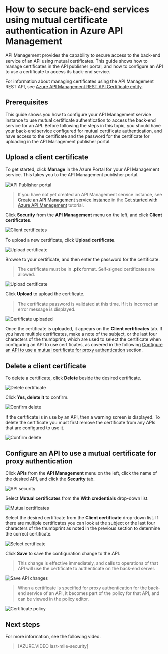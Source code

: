 <properties 
	pageTitle="How to secure back-end services using mutual certificate authentication in Azure API Management" 
	description="Learn how to secure back-end services using mutual certificate authentication in Azure API Management." 
	services="api-management" 
	documentationCenter="" 
	authors="steved0x" 
	manager="dwrede" 
	editor=""/>

<tags 
	ms.service="api-management" 
	ms.workload="mobile" 
	ms.tgt_pltfrm="na" 
	ms.devlang="na" 
	ms.topic="article" 
	ms.date="09/15/2015" 
	ms.author="sdanie"/>

# How to secure back-end services using mutual certificate authentication in Azure API Management

API Management provides the capability to secure access to the back-end service of an API using mutual certificates. This guide shows how to manage certificates in the API publisher portal, and how to configure an API to use a certificate to access its back-end service.

For information about managing certificates using the API Management REST API, see [Azure API Management REST API Certificate entity][].

## <a name="prerequisites"> </a>Prerequisites

This guide shows you how to configure your API Management service instance to use mutual certificate authentication to access the back-end service for an API. Before following the steps in this topic, you should have your back-end service configured for mutual certificate authentication, and have access to the certificate and the password for the certificate for uploading in the API Management publisher portal.

## <a name="step1"> </a>Upload a client certificate

To get started, click **Manage** in the Azure Portal for your API Management service. This takes you to the API Management publisher portal.

![API Publisher portal][api-management-management-console]

>If you have not yet created an API Management service instance, see [Create an API Management service instance][] in the [Get started with Azure API Management][] tutorial.

Click **Security** from the **API Management** menu on the left, and click **Client certificates**.

![Client certificates][api-management-security-client-certificates]

To upload a new certificate, click **Upload certificate**.

![Upload certificate][api-management-upload-certificate]

Browse to your certificate, and then enter the password for the certificate.

>The certificate must be in **.pfx** format. Self-signed certificates are allowed.

![Upload certificate][api-management-upload-certificate-form]

Click **Upload** to upload the certificate.

>The certificate password is validated at this time. If it is incorrect an error message is displayed.

![Certificate uploaded][api-management-certificate-uploaded]

Once the certificate is uploaded, it appears on the **Client certificates** tab. If you have multiple certificates, make a note of the subject, or the last four characters of the thumbprint, which are used to select the certificate when configuring an API to use certificates, as covered in the following [Configure an API to use a mutual certificate for proxy authentication][] section.

## <a name="step1a"> </a>Delete a client certificate

To delete a certificate, click **Delete** beside the desired certificate.

![Delete certificate][api-management-certificate-delete]

Click **Yes, delete it** to confirm.

![Confirm delete][api-management-confirm-delete]

If the certificate is in use by an API, then a warning screen is displayed. To delete the certificate you must first remove the certificate from any APIs that are configured to use it.

![Confirm delete][api-management-confirm-delete-policy]

## <a name="step2"> </a>Configure an API to use a mutual certificate for proxy authentication

Click **APIs** from the **API Management** menu on the left, click the name of the desired API, and click the **Security** tab.

![API security][api-management-api-security]

Select **Mutual certificates** from the **With credentials** drop-down list.

![Mutual certificates][api-management-mutual-certificates]

Select the desired certificate from the **Client certificate** drop-down list. If there are multiple certificates you can look at the subject or the last four characters of the thumbprint as noted in the previous section to determine the correct certificate.

![Select certificate][api-management-select-certificate]

Click **Save** to save the configuration change to the API.

>This change is effective immediately, and calls to operations of that API will use the certificate to authenticate on the back-end server.

![Save API changes][api-management-save-api]

>When a certificate is specified for proxy authentication for the back-end service of an API, it becomes part of the policy for that API, and can be viewed in the policy editor.

![Certificate policy][api-management-certificate-policy]

## Next steps

For more information, see the following video.

> [AZURE.VIDEO last-mile-security]

[api-management-management-console]: ./media/api-management-howto-mutual-certificates/api-management-management-console.png
[api-management-security-client-certificates]: ./media/api-management-howto-mutual-certificates/api-management-security-client-certificates.png
[api-management-upload-certificate]: ./media/api-management-howto-mutual-certificates/api-management-upload-certificate.png
[api-management-upload-certificate-form]: ./media/api-management-howto-mutual-certificates/api-management-upload-certificate-form.png
[api-management-certificate-uploaded]: ./media/api-management-howto-mutual-certificates/api-management-certificate-uploaded.png
[api-management-api-security]: ./media/api-management-howto-mutual-certificates/api-management-api-security.png
[api-management-mutual-certificates]: ./media/api-management-howto-mutual-certificates/api-management-mutual-certificates.png
[api-management-select-certificate]: ./media/api-management-howto-mutual-certificates/api-management-select-certificate.png
[api-management-save-api]: ./media/api-management-howto-mutual-certificates/api-management-save-api.png
[api-management-certificate-policy]: ./media/api-management-howto-mutual-certificates/api-management-certificate-policy.png
[api-management-certificate-delete]: ./media/api-management-howto-mutual-certificates/api-management-certificate-delete.png
[api-management-confirm-delete]: ./media/api-management-howto-mutual-certificates/api-management-confirm-delete.png
[api-management-confirm-delete-policy]: ./media/api-management-howto-mutual-certificates/api-management-confirm-delete-policy.png



[How to add operations to an API]: api-management-howto-add-operations.md
[How to add and publish a product]: api-management-howto-add-products.md
[Monitoring and analytics]: ../api-management-monitoring.md
[Add APIs to a product]: api-management-howto-add-products.md#add-apis
[Publish a product]: api-management-howto-add-products.md#publish-product
[Get started with Azure API Management]: api-management-get-started.md
[Get started with advanced API configuration]: api-management-get-started-advanced.md
[API Management policy reference]: api-management-policy-reference.md
[Caching policies]: api-management-policy-reference.md#caching-policies
[Create an API Management service instance]: api-management-get-started.md#create-service-instance

[Azure API Management REST API Certificate entity]: http://msdn.microsoft.com/library/azure/dn783483.aspx
[WebApp-GraphAPI-DotNet]: https://github.com/AzureADSamples/WebApp-GraphAPI-DotNet

[Prerequisites]: #prerequisites
[Upload a client certificate]: #step1
[Delete a client certificate]: #step1a
[Configure an API to use a mutual certificate for proxy authentication]: #step2
[Test the configuration by calling an operation in the Developer Portal]: #step3
[Next steps]: #next-steps



 